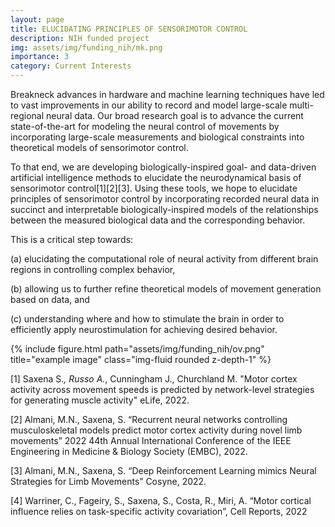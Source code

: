 ```yaml
---
layout: page
title: ELUCIDATING PRINCIPLES OF SENSORIMOTOR CONTROL
description: NIH funded project
img: assets/img/funding_nih/mk.png
importance: 3
category: Current Interests
---
```

Breakneck advances in hardware and machine learning techniques have led to vast improvements in our ability to record and model large-scale multi-regional neural data. Our broad research goal is to advance the current state-of-the-art for modeling the neural control of movements by incorporating large-scale measurements and biological constraints into theoretical models of sensorimotor control.

To that end, we are developing biologically-inspired goal- and data-driven artificial intelligence methods to elucidate the neurodynamical basis of sensorimotor control[1][2][3]. Using these tools, we hope to elucidate principles of sensorimotor control by incorporating recorded neural data in succinct and interpretable biologically-inspired models of the relationships between the measured biological data and the corresponding behavior.

This is a critical step towards: 

(a) elucidating the computational role of neural activity from different brain regions in controlling complex behavior, 

(b) allowing us to further refine theoretical models of movement generation based on data, and 

(c) understanding where and how to stimulate the brain in order to efficiently apply neurostimulation for achieving desired behavior.

<div class="row">
    <div class="col-sm mt-3 mt-md-0">
        {% include figure.html path="assets/img/funding_nih/ov.png" title="example image" class="img-fluid rounded z-depth-1" %}
    </div>
</div>

[1] Saxena S.*, Russo A.*, Cunningham J., Churchland M. "Motor cortex activity across movement speeds is predicted by network-level strategies for generating muscle activity" eLife, 2022.

[2] Almani, M.N., Saxena, S. “Recurrent neural networks controlling musculoskeletal models predict motor cortex activity during novel limb movements” 2022 44th Annual International Conference of the IEEE Engineering in Medicine & Biology Society (EMBC), 2022.

[3] Almani, M.N., Saxena, S. “Deep Reinforcement Learning mimics Neural Strategies for Limb Movements” Cosyne, 2022. 

[4] Warriner, C., Fageiry, S., Saxena, S., Costa, R., Miri, A. “Motor cortical influence relies on task-specific activity covariation”, Cell Reports, 2022
